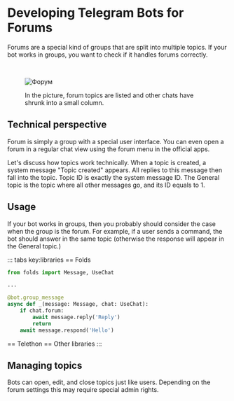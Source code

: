# Developing Telegram Bots for Forums

Forums are a special kind of groups that are split into multiple topics.
If your bot works in groups, you want to check if it handles forums correctly.

<br>

<figure>

![Форум](/pictures/ru/forum.png)

<figcaption>In the picture, forum topics are listed and other chats have shrunk into a small column.</figcaption>
</figure>

## Technical perspective

Forum is simply a group with a special user interface. 
You can even open a forum in a regular chat view using the forum menu in the official apps.

Let's discuss how topics work technically.
When a topic is created, a system message "Topic created" appears. 
All replies to this message then fall into the topic.
Topic ID is exactly the system message ID.
The General topic is the topic where all other messages go, and its ID equals to 1.

## Usage

If your bot works in groups, then you probably should consider the case when the group is the forum. 
For example, if a user sends a command, the bot should answer in the same topic 
(otherwise the response will appear in the General topic.)

::: tabs key:libraries
== Folds
```python
from folds import Message, UseChat

...

@bot.group_message
async def _(message: Message, chat: UseChat):
    if chat.forum:
        await message.reply('Reply')
        return
    await message.respond('Hello')
```
== Telethon
== Other libraries
<HelpNeeded/>
:::

## Managing topics

Bots can open, edit, and close topics just like users. 
Depending on the forum settings this may require special admin rights.
